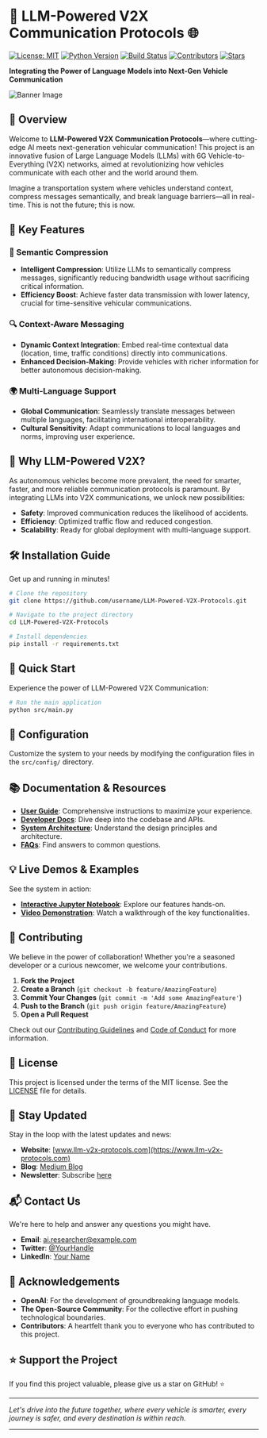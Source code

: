 # 🚀 LLM-Powered V2X Communication Protocols 🌐

[![License: MIT](https://img.shields.io/badge/License-MIT-yellow.svg)](LICENSE)
[![Python Version](https://img.shields.io/badge/Python-3.7%2B-blue.svg)](https://www.python.org/downloads/)
[![Build Status](https://img.shields.io/badge/Build-Passing-brightgreen.svg)](https://github.com/username/LLM-Powered-V2X-Protocols/actions)
[![Contributors](https://img.shields.io/github/contributors/username/LLM-Powered-V2X-Protocols.svg)](https://github.com/username/LLM-Powered-V2X-Protocols/graphs/contributors)
[![Stars](https://img.shields.io/github/stars/username/LLM-Powered-V2X-Protocols.svg?style=social&label=Star&maxAge=2592000)](https://GitHub.com/username/LLM-Powered-V2X-Protocols/stargazers/)

**Integrating the Power of Language Models into Next-Gen Vehicle Communication**

![Banner Image](docs/images/banner.png)

## 📖 Overview

Welcome to **LLM-Powered V2X Communication Protocols**—where cutting-edge AI meets next-generation vehicular communication! This project is an innovative fusion of Large Language Models (LLMs) with 6G Vehicle-to-Everything (V2X) networks, aimed at revolutionizing how vehicles communicate with each other and the world around them.

Imagine a transportation system where vehicles understand context, compress messages semantically, and break language barriers—all in real-time. This is not the future; this is now.

## 🌟 Key Features

### 🧠 Semantic Compression

- **Intelligent Compression**: Utilize LLMs to semantically compress messages, significantly reducing bandwidth usage without sacrificing critical information.
- **Efficiency Boost**: Achieve faster data transmission with lower latency, crucial for time-sensitive vehicular communications.

### 🔍 Context-Aware Messaging

- **Dynamic Context Integration**: Embed real-time contextual data (location, time, traffic conditions) directly into communications.
- **Enhanced Decision-Making**: Provide vehicles with richer information for better autonomous decision-making.

### 🌍 Multi-Language Support

- **Global Communication**: Seamlessly translate messages between multiple languages, facilitating international interoperability.
- **Cultural Sensitivity**: Adapt communications to local languages and norms, improving user experience.

## 🎯 Why LLM-Powered V2X?

As autonomous vehicles become more prevalent, the need for smarter, faster, and more reliable communication protocols is paramount. By integrating LLMs into V2X communications, we unlock new possibilities:

- **Safety**: Improved communication reduces the likelihood of accidents.
- **Efficiency**: Optimized traffic flow and reduced congestion.
- **Scalability**: Ready for global deployment with multi-language support.

## 🛠️ Installation Guide

Get up and running in minutes!

```bash
# Clone the repository
git clone https://github.com/username/LLM-Powered-V2X-Protocols.git

# Navigate to the project directory
cd LLM-Powered-V2X-Protocols

# Install dependencies
pip install -r requirements.txt
```

## 🚀 Quick Start

Experience the power of LLM-Powered V2X Communication:

```bash
# Run the main application
python src/main.py
```

## 🔧 Configuration

Customize the system to your needs by modifying the configuration files in the `src/config/` directory.

## 📚 Documentation & Resources

- **[User Guide](docs/usage.md)**: Comprehensive instructions to maximize your experience.
- **[Developer Docs](docs/api_reference.md)**: Dive deep into the codebase and APIs.
- **[System Architecture](docs/architecture.md)**: Understand the design principles and architecture.
- **[FAQs](docs/faq.md)**: Find answers to common questions.

## 💡 Live Demos & Examples

See the system in action:

- **[Interactive Jupyter Notebook](examples/demo.ipynb)**: Explore our features hands-on.
- **[Video Demonstration](https://youtu.be/your_video_link)**: Watch a walkthrough of the key functionalities.

## 🤝 Contributing

We believe in the power of collaboration! Whether you're a seasoned developer or a curious newcomer, we welcome your contributions.

1. **Fork the Project**
2. **Create a Branch** (`git checkout -b feature/AmazingFeature`)
3. **Commit Your Changes** (`git commit -m 'Add some AmazingFeature'`)
4. **Push to the Branch** (`git push origin feature/AmazingFeature`)
5. **Open a Pull Request**

Check out our [Contributing Guidelines](CONTRIBUTING.md) and [Code of Conduct](CODE_OF_CONDUCT.md) for more information.

## 📝 License

This project is licensed under the terms of the MIT license. See the [LICENSE](LICENSE) file for details.

## 📢 Stay Updated

Stay in the loop with the latest updates and news:

- **Website**: [www.llm-v2x-protocols.com](https://www.llm-v2x-protocols.com)
- **Blog**: [Medium Blog](https://medium.com/@YourHandle)
- **Newsletter**: Subscribe [here](https://www.llm-v2x-protocols.com/newsletter)

## 📬 Contact Us

We're here to help and answer any questions you might have.

- **Email**: ai.researcher@example.com
- **Twitter**: [@YourHandle](https://twitter.com/YourHandle)
- **LinkedIn**: [Your Name](https://www.linkedin.com/in/yourprofile)

## 🙏 Acknowledgements

- **OpenAI**: For the development of groundbreaking language models.
- **The Open-Source Community**: For the collective effort in pushing technological boundaries.
- **Contributors**: A heartfelt thank you to everyone who has contributed to this project.

## ⭐️ Support the Project

If you find this project valuable, please give us a star on GitHub! ⭐️

---

*Let's drive into the future together, where every vehicle is smarter, every journey is safer, and every destination is within reach.*

---